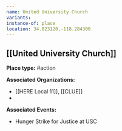 ```yaml
---
name: United University Church
variants: 
instance-of: place
location: 34.023120,-118.284300
---
```

## [[United University Church]]

**Place type:** #action

**Associated Organizations:** 
- [[HERE Local 11]], [[CLUE]] 
- 

**Associated Events:** 
- Hunger Strike for Justice at USC